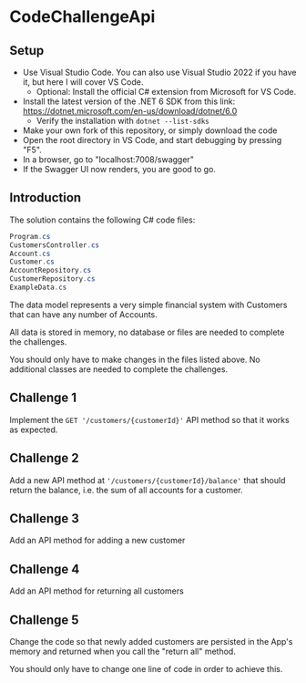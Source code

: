 # CodeChallengeApi
## Setup
* Use Visual Studio Code. You can also use Visual Studio 2022 if you have it, but here I will cover VS Code.
  * Optional: Install the official C# extension from Microsoft for VS Code. 
* Install the latest version of the .NET 6 SDK from this link: https://dotnet.microsoft.com/en-us/download/dotnet/6.0
  * Verify the installation with `dotnet --list-sdks`
* Make your own fork of this repository, or simply download the code
* Open the root directory in VS Code, and start debugging by pressing "F5".
* In a browser, go to "localhost:7008/swagger"
* If the Swagger UI now renders, you are good to go.

## Introduction
The solution contains the following C# code files:
```C#
Program.cs 
CustomersController.cs
Account.cs
Customer.cs
AccountRepository.cs
CustomerRepository.cs
ExampleData.cs
```

The data model represents a very simple financial system with Customers that can have any number of Accounts.

All data is stored in memory, no database or files are needed to complete the challenges.

You should only have to make changes in the files listed above. No additional classes are needed to complete the challenges.

## Challenge 1
Implement the `GET '/customers/{customerId}'` API method so that it works as expected.

## Challenge 2
Add a new API method at `'/customers/{customerId}/balance'` that should return the balance, i.e. the sum of all accounts for a customer.

## Challenge 3 
Add an API method for adding a new customer

## Challenge 4
Add an API method for returning all customers

## Challenge 5
Change the code so that newly added customers are persisted in the App's memory and returned when you call the "return all" method. 

You should only have to change one line of code in order to achieve this.
